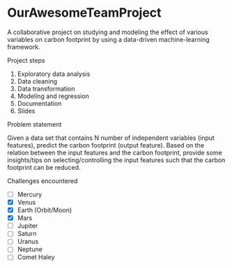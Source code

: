 # OurAwesomeTeamProject
A collaborative project on studying and modeling the effect of various variables on carbon footprint by using a data-driven machine-learning framework.

Project steps

1. Exploratory data analysis
2. Data cleaning
3. Data transformation
4. Modeling and regression
5. Documentation
6. Slides

Problem statement

Given a data set that contains N number of independent variables (input features), predict the carbon footprint (output feature). Based on the relation between the input features and the carbon footprint, provide some insights/tips on selecting/controlling the input features such that the carbon footprint can be reduced.  


Challenges encountered

- [ ] Mercury
- [x] Venus
- [x] Earth (Orbit/Moon)
- [x] Mars
- [ ] Jupiter
- [ ] Saturn
- [ ] Uranus
- [ ] Neptune
- [ ] Comet Haley
